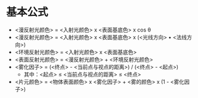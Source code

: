 # 基本公式

- <漫反射光颜色> = <入射光颜色> x <表面基底色> x cos θ
- <漫反射光颜色> = <入射光颜色> x <表面基底色> x (<光线方向> • <法线方向>)
- <环境反射光颜色> = <入射光颜色> x <表面基底色>
- <表面反射光颜色> = <漫反射光颜色> + <环境反射光颜色>
- <雾化因子> = (<终点> - <当前点与视点的距离>) / (<终点> - <起点>)
	- 其中：<起点> ≤ <当前点与视点的距离> ≤ <终点>
- <片元颜色> =  <物体表面颜色> x <雾化因子> + <雾的颜色> x (1 - <雾化因子>)

